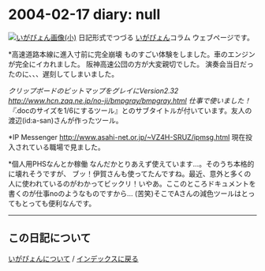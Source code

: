 2004-02-17 diary: null
=====================================================================================================
[![いがぴょん画像(小)](https://igapyon.github.io/diary/images/iga200306s.jpg "いがぴょん")](https://igapyon.github.io/diary/memo/memoigapyon.html) 日記形式でつづる [いがぴょん](https://igapyon.github.io/diary/memo/memoigapyon.html)コラム ウェブページです。

*高速道路本線に進入寸前に完全崩壊
ものすごい体験をしました。車のエンジンが完全にイカれました。
阪神高速公団の方が大変親切でした。
演奏会当日だったのに、、、遅刻してしまいました。

*クリップボードのビットマップをグレイにVersion2.32
http://www.hcn.zaq.ne.jp/no-ji/bmpgray/bmpgray.html
仕事で使いました！『*.docのサイズを1/6にするツール』とのサブタイトルが付いています。友人の渡辺(id:a-san)さんが作ったツール。


*IP Messenger
http://www.asahi-net.or.jp/~VZ4H-SRUZ/ipmsg.html
現在投入されている職場で見ました。

*個人用PHSなんとか稼働
なんだかとりあえず使えています…。そのうち本格的に壊れそうですが、
ブッ！伊賀さんも使ってたんですね。最近、意外と多くの人に使われているのがわかってビックリ！いやあ。ここのところドキュメントを書くのが仕事noのようなものですから… (苦笑)そこでAさんの減色ツールはとってもとっても便利なんです。

----------------------------------------------------------------------------------------------------

## この日記について
[いがぴょんについて](http://www.igapyon.jp/igapyon/diary/memo/memoigapyon.html) / [インデックスに戻る](https://igapyon.github.io/diary/idxall.html)
